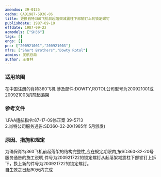 ```yaml
---
amendno: 39-0125  
cadno: CAD1987-SD36-06  
title: 更换肖特360飞机前起落架减震柱下部销钉上的锁定螺钉  
publishdate: 1987-09-10  
effdate: 1987-09-22  
acmodels: ["SH36"]  
tags: []  
engs: []  
pns: ["200921001","200921003"]  
mfrs: ["Short Brothers","Dowty Rotol"]  
admins: 民航总局  
author: 王春林  
---
```

  
### 适用范围  
在中国注册的肖特360飞机
涉及部件:DOWTY,ROTOL公司型号为200921001或200921003的前起落架  
  
<!--more-->  
### 参考文件  
  1.FAA适航指令:87-17-09修正案 39-5713  
  2.肖特公司服务通告:SD360-32-20(1985年 5月颁发)  
  
### 原因、措施和规定  

  为确保肖特360飞机前起落架的结构完整性,应在规定期限内,按SD360-32-20号服务通告的施工说明,件号为200921722的锁定螺钉从起落架减震柱下部锁钉上拆下，换上新的件号为200921722的锁定螺钉。  
  自生效之日起90天内完成  
